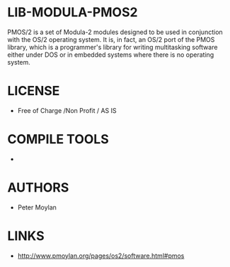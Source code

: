 LIB-MODULA-PMOS2
================

PMOS/2 is a set of Modula-2 modules designed to be used in conjunction with the OS/2 operating system.  It is, in fact, an OS/2 port of the PMOS library, which is a programmer's library for writing multitasking software either under DOS or in embedded systems where there is no operating system. 

LICENSE
===============
* Free of Charge /Non Profit / AS IS

COMPILE TOOLS
===============
* 

AUTHORS
===============
* Peter Moylan

LINKS
===============
* http://www.pmoylan.org/pages/os2/software.html#pmos
